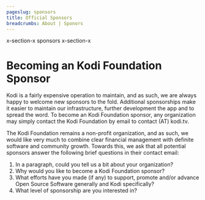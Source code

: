 ```yaml
---
pageslug: sponsors
title: Official Sponsors
breadcrumbs: About | Sponors
---
```

x-section-x sponsors x-section-x

# Becoming an Kodi Foundation Sponsor

Kodi is a fairly expensive operation to maintain, and as such, we are always happy to welcome new sponsors to the fold. Additional sponsorships make it easier to maintain our infrastructure, further development the app and to spread the word. To become an Kodi Foundation sponsor, any organization may simply contact the Kodi Foundation by email to contact (AT) kodi.tv.

The Kodi Foundation remains a non-profit organization, and as such, we would like very much to combine clear financial management with definite software and community growth. Towards this, we ask that all potential sponsors answer the following brief questions in their contact email:

1. In a paragraph, could you tell us a bit about your organization?
1. Why would you like to become a Kodi Foundation sponsor?
1. What efforts have you made (if any) to support, promote and/or advance Open Source Software generally and Kodi specifically?
1. What level of sponsorship are you interested in?
